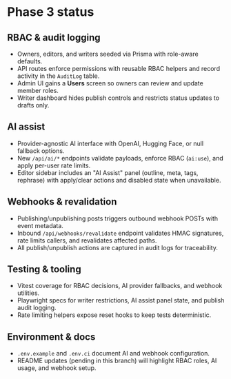 # Phase 3 status

## RBAC & audit logging
- Owners, editors, and writers seeded via Prisma with role-aware defaults.
- API routes enforce permissions with reusable RBAC helpers and record activity in the `AuditLog` table.
- Admin UI gains a **Users** screen so owners can review and update member roles.
- Writer dashboard hides publish controls and restricts status updates to drafts only.

## AI assist
- Provider-agnostic AI interface with OpenAI, Hugging Face, or null fallback options.
- New `/api/ai/*` endpoints validate payloads, enforce RBAC (`ai:use`), and apply per-user rate limits.
- Editor sidebar includes an "AI Assist" panel (outline, meta, tags, rephrase) with apply/clear actions and disabled state when unavailable.

## Webhooks & revalidation
- Publishing/unpublishing posts triggers outbound webhook POSTs with event metadata.
- Inbound `/api/webhooks/revalidate` endpoint validates HMAC signatures, rate limits callers, and revalidates affected paths.
- All publish/unpublish actions are captured in audit logs for traceability.

## Testing & tooling
- Vitest coverage for RBAC decisions, AI provider fallbacks, and webhook utilities.
- Playwright specs for writer restrictions, AI assist panel state, and publish audit logging.
- Rate limiting helpers expose reset hooks to keep tests deterministic.

## Environment & docs
- `.env.example` and `.env.ci` document AI and webhook configuration.
- README updates (pending in this branch) will highlight RBAC roles, AI usage, and webhook setup.
